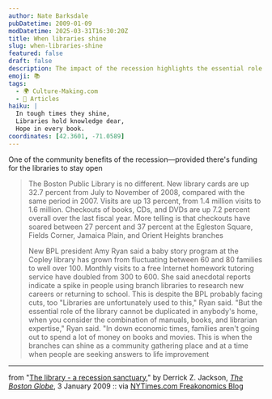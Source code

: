 ```yaml
---
author: Nate Barksdale
pubDatetime: 2009-01-09
modDatetime: 2025-03-31T16:30:20Z
title: When libraries shine
slug: when-libraries-shine
featured: false
draft: false
description: The impact of the recession highlights the essential role of libraries as community hubs for learning and support.
emoji: 📚
tags:
  - 🌍 Culture-Making.com
  - 📖 Articles
haiku: |
  In tough times they shine,  
  Libraries hold knowledge dear,  
  Hope in every book.
coordinates: [42.3601, -71.0589]
---
```


One of the community benefits of the recession—provided there's funding for the libraries to stay open

> The Boston Public Library is no different. New library cards are up 32.7 percent from July to November of 2008, compared with the same period in 2007. Visits are up 13 percent, from 1.4 million visits to 1.6 million. Checkouts of books, CDs, and DVDs are up 7.2 percent overall over the last fiscal year. More telling is that checkouts have soared between 27 percent and 37 percent at the Egleston Square, Fields Corner, Jamaica Plain, and Orient Heights branches
>
> New BPL president Amy Ryan said a baby story program at the Copley library has grown from fluctuating between 60 and 80 families to well over 100. Monthly visits to a free Internet homework tutoring service have doubled from 300 to 600. She said anecdotal reports indicate a spike in people using branch libraries to research new careers or returning to school. This is despite the BPL probably facing cuts, too
> "Libraries are unfortunately used to this," Ryan said. "But the essential role of the library cannot be duplicated in anybody's home, when you consider the combination of manuals, books, and librarian expertise," Ryan said. "In down economic times, families aren't going out to spend a lot of money on books and movies. This is when the branches can shine as a community gathering place and at a time when people are seeking answers to life improvement

---

from "[The library - a recession sanctuary](http://web.archive.org/web/20150915143955/http://www.boston.com/bostonglobe/editorial_opinion/oped/articles/2009/01/03/the_library___a_recession_sanctuary/)," by Derrick Z. Jackson, [_The Boston Globe_](http://web.archive.org/web/20150915143955/http://www.boston.com/bostonglobe/editorial_opinion/oped/articles/2009/01/03/the_library___a_recession_sanctuary/), 3 January 2009 :: via [NYTimes.com Freakonomics Blog](http://freakonomics.blogs.nytimes.com/2009/01/07/the-public-library-renaissance/)
